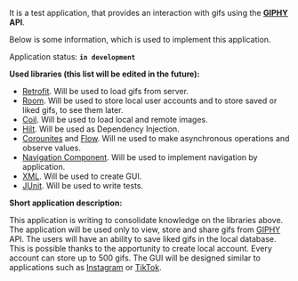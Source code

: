 It is a test application, that provides an interaction with gifs using the <b>[GIPHY](https://giphy.com/ "GIPHY") API</b>.

Below is some information, which is used to implement this application.

Application status: <b>`in development`</b>

<b>Used libraries (this list will be edited in the future):</b>
  * [Retrofit](https://medium.com/@myofficework000/android-retrofit-for-beginners-eb663e8501ac "Retrofit for beginners"). Will be used to load gifs from server.
  * [Room](https://developer.android.com/training/data-storage/room "Room in Android"). Will be used to store local user accounts and to store saved or liked gifs, to see them later.
  * [Coil](https://coil-kt.github.io/coil/ "Coil documentation"). Will be used to load local and remote images.
  * [Hilt](https://developer.android.com/training/dependency-injection/hilt-android "Dependency Injection with Hilt"). Will be used as Dependency Injection.
  * [Corounites](https://developer.android.com/kotlin/coroutines "Coroutines in Android") and [Flow](https://developer.android.com/kotlin/flow "Flows in Android"). Will ne used to make asynchronous operations and observe values.
  * [Navigation Component](https://developer.android.com/guide/navigation/get-started "Navigation Component in Android"). Will be used to implement navigation by application.
  * [XML](https://www.geeksforgeeks.org/a-complete-guide-to-learn-xml-for-android-app-development/ "XML in Android Short Guide"). Will be used to create GUI.
  * [JUnit](https://developer.android.com/training/testing/local-tests "JUnit in Android"). Will be used to write tests.  

<b>Short application description:</b>

  This application is writing to consolidate knowledge on the libraries above. The application will be used only to view, store and share gifs from [GIPHY](https://giphy.com/ "GIPHY") API. 
  The users will have an ability to save liked gifs in the local database. This is possible thanks to the apportunity to create local account. Every account can store up to 500 gifs.
  The GUI will be designed similar to applications such as [Instagram](https://www.instagram.com/ "Instagram") or [TikTok](https://www.tiktok.com/ "TikTok").
  
